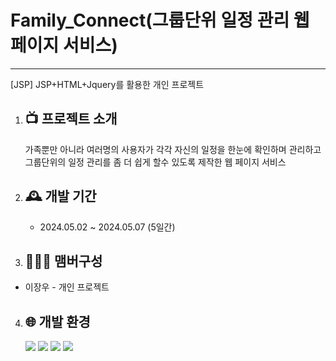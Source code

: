 # Family_Connect(그룹단위 일정 관리 웹페이지 서비스)
-------------------
[JSP] JSP+HTML+Jquery를 활용한 개인 프로젝트

1. 📺 프로젝트 소개
   ---------------
   가족뿐만 아니라 여러명의 사용자가 각각 자신의 일정을 한눈에 확인하며 관리하고 그룹단위의 일정 관리를 좀 더 쉽게
   할수 있도록 제작한 웹 페이지 서비스
2. 🕰️ 개발 기간
   ----------------
   + 2024.05.02 ~ 2024.05.07 (5일간)

3. 🧑‍🤝‍🧑 맴버구성
   ----------------
  + 이장우 - 개인 프로젝트

4. 🌐 개발 환경
   ----------------
   <img src="https://img.shields.io/badge/JAVA-007396?style=flat-square&logo=Java&logoColor=white"/>  <img src="https://img.shields.io/badge/JS-ffff00?style=flat-square&logo=javascript&logoColor=white"/>  <img src="https://img.shields.io/badge/HTML-E34F26?style=flat-square&logo=html5&logoColor=white"/>  <img src="https://img.shields.io/badge/Jquery-0769AD?style=flat-square&logo=jquery&logoColor=white"/>
